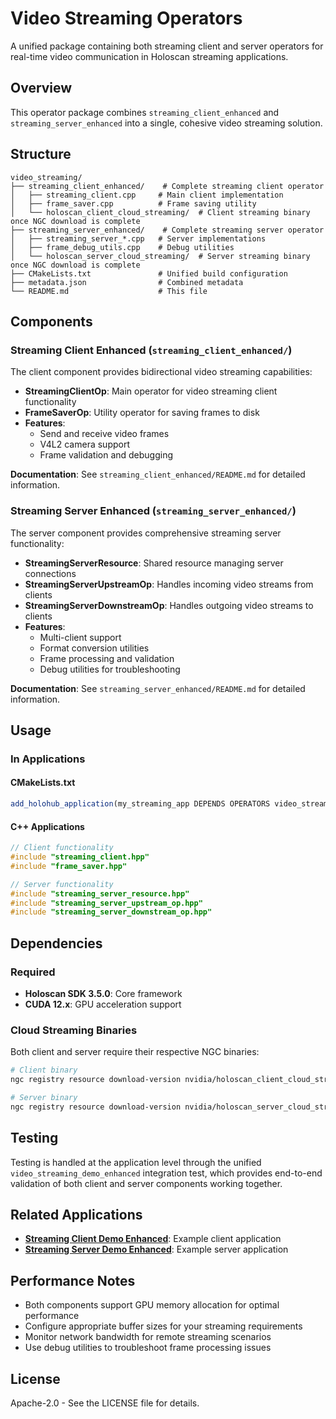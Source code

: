 # Video Streaming Operators

A unified package containing both streaming client and server operators for real-time video communication in Holoscan streaming applications.

## Overview

This operator package combines `streaming_client_enhanced` and `streaming_server_enhanced` into a single, cohesive video streaming solution.

## Structure

```
video_streaming/
├── streaming_client_enhanced/    # Complete streaming client operator
│   ├── streaming_client.cpp     # Main client implementation
│   ├── frame_saver.cpp          # Frame saving utility
│   └── holoscan_client_cloud_streaming/  # Client streaming binary once NGC download is complete
├── streaming_server_enhanced/    # Complete streaming server operator
│   ├── streaming_server_*.cpp   # Server implementations
│   ├── frame_debug_utils.cpp    # Debug utilities
│   └── holoscan_server_cloud_streaming/  # Server streaming binary once NGC download is complete 
├── CMakeLists.txt               # Unified build configuration
├── metadata.json                # Combined metadata
└── README.md                    # This file
```

## Components

### Streaming Client Enhanced (`streaming_client_enhanced/`)

The client component provides bidirectional video streaming capabilities:

- **StreamingClientOp**: Main operator for video streaming client functionality
- **FrameSaverOp**: Utility operator for saving frames to disk
- **Features**: 
  - Send and receive video frames
  - V4L2 camera support
  - Frame validation and debugging

**Documentation**: See `streaming_client_enhanced/README.md` for detailed information.

### Streaming Server Enhanced (`streaming_server_enhanced/`)

The server component provides comprehensive streaming server functionality:

- **StreamingServerResource**: Shared resource managing server connections
- **StreamingServerUpstreamOp**: Handles incoming video streams from clients
- **StreamingServerDownstreamOp**: Handles outgoing video streams to clients
- **Features**:
  - Multi-client support
  - Format conversion utilities
  - Frame processing and validation
  - Debug utilities for troubleshooting

**Documentation**: See `streaming_server_enhanced/README.md` for detailed information.

## Usage


### In Applications

#### CMakeLists.txt
```cmake
add_holohub_application(my_streaming_app DEPENDS OPERATORS video_streaming)
```

#### C++ Applications
```cpp
// Client functionality
#include "streaming_client.hpp"
#include "frame_saver.hpp"

// Server functionality  
#include "streaming_server_resource.hpp"
#include "streaming_server_upstream_op.hpp"
#include "streaming_server_downstream_op.hpp"
```


## Dependencies

### Required
- **Holoscan SDK 3.5.0**: Core framework
- **CUDA 12.x**: GPU acceleration support

### Cloud Streaming Binaries
Both client and server require their respective NGC binaries:

```bash
# Client binary
ngc registry resource download-version nvidia/holoscan_client_cloud_streaming:0.2

# Server binary  
ngc registry resource download-version nvidia/holoscan_server_cloud_streaming:0.2
```

## Testing

Testing is handled at the application level through the unified `video_streaming_demo_enhanced` integration test, which provides end-to-end validation of both client and server components working together.

## Related Applications

- **[Streaming Client Demo Enhanced](../../applications/video_streaming_demo_enhanced/video_streaming_demo_client/)**: Example client application
- **[Streaming Server Demo Enhanced](../../applications/video_streaming_demo_enhanced/video_streaming_demo_server/)**: Example server application


## Performance Notes

- Both components support GPU memory allocation for optimal performance
- Configure appropriate buffer sizes for your streaming requirements
- Monitor network bandwidth for remote streaming scenarios
- Use debug utilities to troubleshoot frame processing issues

## License

Apache-2.0 - See the LICENSE file for details.
